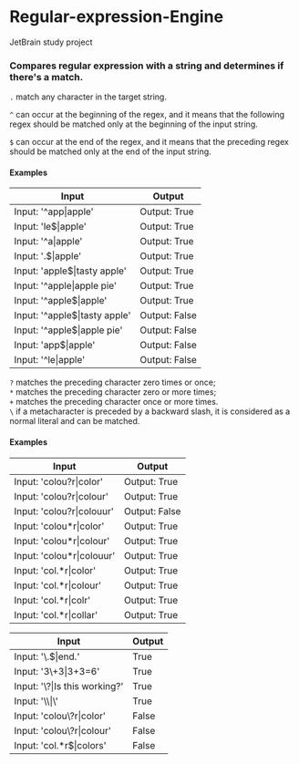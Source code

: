 # Regular-expression-Engine
JetBrain study project

### Compares regular expression with a string and determines if there's a match.

`.` match any character in the target string.

`^` can occur at the beginning of the regex, and it means that the following regex should be matched only at the beginning of the input string.

`$` can occur at the end of the regex, and it means that the preceding regex should be matched only at the end of the input string.

#### Examples
| Input                            | Output      |
| -------------------------------- | ----------- |
|Input:    '^app\|apple'           |Output: True |  
|Input:     'le$\|apple'           |Output: True | 
|Input:      '^a\|apple'           |Output: True | 
|Input:      '.$\|apple'           |Output: True | 
|Input:  'apple$\|tasty apple'     |Output: True | 
|Input:  '^apple\|apple pie'       |Output: True | 
|Input: '^apple$\|apple'           |Output: True | 
|Input: '^apple$\|tasty apple'     |Output: False|   
|Input: '^apple$\|apple pie'       |Output: False|  
|Input:    'app$\|apple'           |Output: False|   
|Input:     '^le\|apple'           |Output: False|  

`?` matches the preceding character zero times or once;  
`*` matches the preceding character zero or more times;  
`+` matches the preceding character once or more times.  
`\` if a metacharacter is preceded by a backward slash, it is considered as a normal literal and can be matched.

#### Examples
| Input                            | Output      |
| -------------------------------- | ----------- |
|Input: 'colou?r\|color'       |Output: True  |
|Input: 'colou?r\|colour'      |Output: True  |
|Input: 'colou?r\|colouur'     |Output: False | 
|Input: 'colou*r\|color'       |Output: True  |
|Input: 'colou*r\|colour'      |Output: True  |
|Input: 'colou*r\|colouur'     |Output: True  |
|Input:  'col.*r\|color'       |Output: True  |
|Input:  'col.*r\|colour'      |Output: True  |
|Input:  'col.*r\|colr'        |Output: True | 
|Input:  'col.*r\|collar'      |Output: True  |

| Input                            | Output      |
| -------------------------------- | ----------- |
|Input:  '\\.$\|end.'              |True  |
|Input:  '3\\+3\|3+3=6'            |True | 
|Input:  '\\?\|Is this working?'   |True | 
|Input:  '\\\\\|\\'                  |True |
|Input: 'colou\\?r\|color'         |False | 
|Input: 'colou\\?r\|colour'        |False  |
|Input: 'col.*r$\|colors'         |False  |

